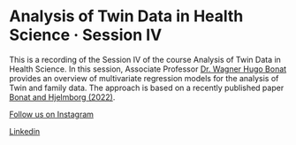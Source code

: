 # Analysis of Twin Data in Health Science · Session IV

This is a recording of the Session IV of the course Analysis of Twin Data in Health
Science. In this session, Associate Professor [Dr. Wagner Hugo Bonat](https://www.linkedin.com/in/wagner-bonat-7b192531/) provides an overview
of multivariate regression models for the analysis of Twin and family data.
The approach is based on a recently published paper [Bonat and Hjelmborg (2022)](https://link.springer.com/article/10.1007/s10519-021-10095-3).

[Follow us on Instagram](https://www.instagram.com/omegadatascience/)

[Linkedin](https://www.linkedin.com/company/omegadatascience)
